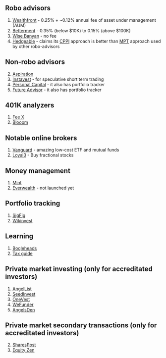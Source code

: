 ## Robo advisors
1. [Wealthfront](https://www.wealthfront.com) - 0.25% + ~0.12% annual fee of asset under management (AUM)
2. [Betterment](https://www.betterment.com) - 0.35% (below $10K) to 0.15% (above $100K)
3. [Wise Banyan](https://wisebanyan.com/) - no fee
4. [Hedgeable](https://www.hedgeable.com) - claims its [CPPI](http://www.investopedia.com/terms/c/cppi.asp) approach is better than [MPT](http://www.investopedia.com/terms/m/modernportfoliotheory.asp) approach used by other robo-advisors

## Non-robo advisors
2. [Aspiration](https://www.aspiration.com/)
3. [Instavest](https://instavest.com/) - for speculative short term trading
3. [Personal Capital](https://www.personalcapital.com) - it also has portfolio tracker
4. [Future Advisor](https://www.futureadvisor.com) - it also has portfolio tracker

## 401K analyzers
1. [Fee X](https://www.feex.com)
2. [Blooom](http://www.blooom.com/)

## Notable online brokers
1. [Vanguard](https://www.vanguard.com) - amazing low-cost ETF and mutual funds
2. [Loyal3](https://www.loyal3.com/) - Buy fractional stocks

## Money management
1. [Mint](https://www.mint.com)
2. [Everwealth](https://www.everwealth.io) - not launched yet

## Portfolio tracking
1. [SigFig](https://www.sigfig.com)
2. [Wikinvest](https://www.wikinvest.com)

## Learning
1. [Bogleheads](http://www.bogleheads.org/) 
2. [Tax guide](http://fairmark.com/)

## Private market investing (only for accreditated investors)
1. [AngelList](https://angel.co/)
2. [SeedInvest](https://www.seedinvest.com/)
3. [OneVest](https://onevest.com/)
4. [WeFunder](https://wefunder.com/)
5. [AngelsDen](https://www.angelsden.com/)

## Private market secondary transactions (only for accreditated investors)
2. [SharesPost](http://sharespost.com/)
3. [Equity Zen](https://equityzen.com)
